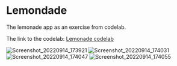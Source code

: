 # Lemondade
The lemonade app as an exercise from codelab.

The link to the codelab: [Lemonade codelab](https://developer.android.com/codelabs/basic-android-kotlin-compose-button-click-practice-problem?continue=https%3A%2F%2Fdeveloper.android.com%2Fcourses%2Fpathways%2Fandroid-basics-compose-unit-2-pathway-2%23codelab-https%3A%2F%2Fdeveloper.android.com%2Fcodelabs%2Fbasic-android-kotlin-compose-button-click-practice-problem#1)

![Screenshot_20220914_173921](https://user-images.githubusercontent.com/19203471/190200590-5e7ab9a8-9c29-4575-bd61-bdc66fc07ce5.png)
![Screenshot_20220914_174031](https://user-images.githubusercontent.com/19203471/190200600-87ca1b9c-053d-41fe-b64c-64519de44d36.png)
![Screenshot_20220914_174047](https://user-images.githubusercontent.com/19203471/190200607-d448eb5f-c100-4845-a9d8-d65b8bd2cdbd.png)
![Screenshot_20220914_174055](https://user-images.githubusercontent.com/19203471/190200610-500d080b-3f3a-4e70-8d9a-f3ae6484ee96.png)
